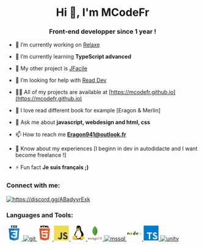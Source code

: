 <h1 align="center">Hi 👋, I'm MCodeFr</h1>
<h3 align="center">Front-end developper since 1 year !</h3>

- 🔭 I’m currently working on [Relaxe](https://relaxe.go.yj.fr)

- 🌱 I’m currently learning **TypeScript advanced**

- 👯 My other project is [JFacile](https://www.npmjs.com/package/jfacile)

- 🤝 I’m looking for help with [Read Dev](https://github.com/Eragon941/Read-Dev)

- 👨‍💻 All of my projects are available at [https://mcodefr.github.io](https://mcodefr.github.io)

- 📝 I love read different book for example [Eragon & Merlin]

- 💬 Ask me about **javascript, webdesign and html, css**

- 📫 How to reach me **Eragon941@outlook.fr**

- 📄 Know about my experiences [I beginn in dev in autodidacte and I want become freelance !]

- ⚡ Fun fact **Je suis français ;)**

<h3 align="left">Connect with me:</h3>
<p align="left">
<a href="https://discord.gg/https://discord.gg/ABadyvrExk" target="blank"><img align="center" src="https://raw.githubusercontent.com/rahuldkjain/github-profile-readme-generator/master/src/images/icons/Social/discord.svg" alt="https://discord.gg/ABadyvrExk" height="30" width="40" /></a>
</p>

<h3 align="left">Languages and Tools:</h3>
<p align="left"> <a href="https://www.w3schools.com/css/" target="_blank" rel="noreferrer"> <img src="https://raw.githubusercontent.com/devicons/devicon/master/icons/css3/css3-original-wordmark.svg" alt="css3" width="40" height="40"/> </a> <a href="https://git-scm.com/" target="_blank" rel="noreferrer"> <img src="https://www.vectorlogo.zone/logos/git-scm/git-scm-icon.svg" alt="git" width="40" height="40"/> </a> <a href="https://www.w3.org/html/" target="_blank" rel="noreferrer"> <img src="https://raw.githubusercontent.com/devicons/devicon/master/icons/html5/html5-original-wordmark.svg" alt="html5" width="40" height="40"/> </a> <a href="https://developer.mozilla.org/en-US/docs/Web/JavaScript" target="_blank" rel="noreferrer"> <img src="https://raw.githubusercontent.com/devicons/devicon/master/icons/javascript/javascript-original.svg" alt="javascript" width="40" height="40"/> </a> <a href="https://www.linux.org/" target="_blank" rel="noreferrer"> <img src="https://raw.githubusercontent.com/devicons/devicon/master/icons/linux/linux-original.svg" alt="linux" width="40" height="40"/> </a> <a href="https://www.mongodb.com/" target="_blank" rel="noreferrer"> <img src="https://raw.githubusercontent.com/devicons/devicon/master/icons/mongodb/mongodb-original-wordmark.svg" alt="mongodb" width="40" height="40"/> </a> <a href="https://www.microsoft.com/en-us/sql-server" target="_blank" rel="noreferrer"> <img src="https://www.svgrepo.com/show/303229/microsoft-sql-server-logo.svg" alt="mssql" width="40" height="40"/> </a> <a href="https://nodejs.org" target="_blank" rel="noreferrer"> <img src="https://raw.githubusercontent.com/devicons/devicon/master/icons/nodejs/nodejs-original-wordmark.svg" alt="nodejs" width="40" height="40"/> </a> <a href="https://www.typescriptlang.org/" target="_blank" rel="noreferrer"> <img src="https://raw.githubusercontent.com/devicons/devicon/master/icons/typescript/typescript-original.svg" alt="typescript" width="40" height="40"/> </a> <a href="https://unity.com/" target="_blank" rel="noreferrer"> <img src="https://www.vectorlogo.zone/logos/unity3d/unity3d-icon.svg" alt="unity" width="40" height="40"/> </a> </p>

